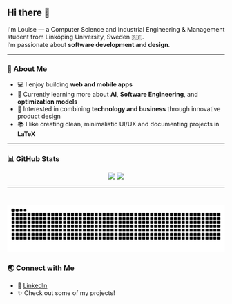 ## Hi there 👋

I'm Louise — a Computer Science and Industrial Engineering & Management student from Linköping University, Sweden 🇸🇪.  
I’m passionate about **software development and design**.  

---

### 🧠 About Me
- 💻 I enjoy building **web and mobile apps**
- 🌱 Currently learning more about **AI**, **Software Engineering**, and **optimization models**
- 🧩 Interested in combining **technology and business** through innovative product design
- 📚 I like creating clean, minimalistic UI/UX and documenting projects in **LaTeX**

---

### 📊 GitHub Stats
<p align="center">
  <img src="https://github-readme-stats.vercel.app/api?username=llojjs&show_icons=true&theme=tokyonight" />
  <img src="https://github-readme-stats.vercel.app/api/top-langs/?username=llojjs&layout=compact&theme=tokyonight" />
</p>

---
###

<br clear="both">

<img src="https://raw.githubusercontent.com/llojjs/llojjs/output/snake.svg" alt="Snake animation" />


### 🌏 Connect with Me
- 💼 [LinkedIn](https://www.linkedin.com/in/louiseeriksson99/) 
- ✨ Check out some of my projects!

